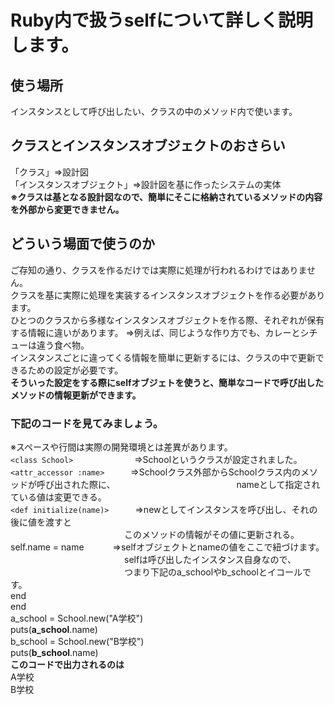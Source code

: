 # Ruby内で扱うselfについて詳しく説明します。
## 使う場所
インスタンスとして呼び出したい、クラスの中のメソッド内で使います。
## クラスとインスタンスオブジェクトのおさらい  
「クラス」⇒設計図    
「インスタンスオブジェクト」⇒設計図を基に作ったシステムの実体    
**※クラスは基となる設計図なので、簡単にそこに格納されているメソッドの内容を外部から変更できません。**
## どういう場面で使うのか
ご存知の通り、クラスを作るだけでは実際に処理が行われるわけではありません。    
クラスを基に実際に処理を実装するインスタンスオブジェクトを作る必要があります。    
ひとつのクラスから多様なインスタンスオブジェクトを作る際、それぞれが保有する情報に違いがあります。
⇒例えば、同じような作り方でも、カレーとシチューは違う食べ物。    
インスタンスごとに違ってくる情報を簡単に更新するには、クラスの中で更新できるための設定が必要です。    
**そういった設定をする際にselfオブジェトを使うと、簡単なコードで呼び出したメソッドの情報更新ができます。**
### 下記のコードを見てみましょう。    
※スペースや行間は実際の開発環境とは差異があります。    
`<class School>`　　　　　　　⇒Schoolというクラスが設定されました。    
`<attr_accessor :name>`　　　⇒Schoolクラス外部からSchoolクラス内のメソッドが呼び出された際に、   
<span>　　　　　　　　　　　　　</span>nameとして指定されている値は変更できる。    
`<def initialize(name)>`　　　⇒newとしてインスタンスを呼び出し、それの後に値を渡すと    
<span>　　　　　　　　　　　　　</span>このメソッドの情報がその値に更新される。    
self.name = name　　　 ⇒selfオブジェクトとnameの値をここで紐づけます。   
<span>　　　　　　　　　　　　　</span>selfは呼び出したインスタンス自身なので、   
<span>　　　　　　　　　　　　　</span>つまり下記のa_schoolやb_schoolとイコールです。    
end    
end    
a_school = School.new("A学校")    
puts(**a_school**.name)     
b_school = School.new("B学校")    
puts(**b_school**.name)    
**このコードで出力されるのは**   
A学校   
B学校
